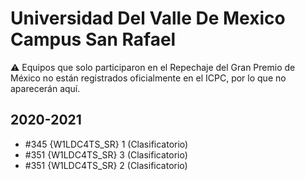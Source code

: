 # Universidad Del Valle De Mexico Campus San Rafael

:warning: Equipos que solo participaron en el Repechaje del Gran Premio de México no están registrados oficialmente en el ICPC, por lo que no aparecerán aquí.

## 2020-2021

- #345 {W1LDC4TS_SR} 1 (Clasificatorio)
- #351 {W1LDC4TS_SR} 3 (Clasificatorio)
- #351 {W1LDC4TS_SR} 2 (Clasificatorio)


